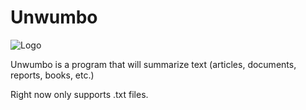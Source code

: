 # Unwumbo
![Logo](https://github.com/haseebT/Unwumbo/blob/master/logo.png)

Unwumbo is a program that will summarize text (articles, documents, reports, books, etc.)

Right now only supports .txt files.
